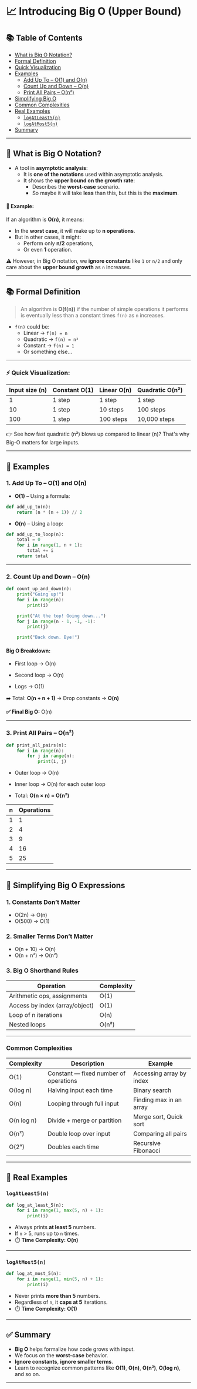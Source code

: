 # 📈 Introducing Big O (Upper Bound)

## 📚 Table of Contents

- [What is Big O Notation?](#-what-is-big-o-notation)
- [Formal Definition](#-formal-definition)
- [Quick Visualization](#-quick-visualization)
- [Examples](#-examples)
  - [Add Up To – O(1) and O(n)](#1-add-up-to--o1-and-on)
  - [Count Up and Down – O(n)](#2-count-up-and-down--on)
  - [Print All Pairs – O(n²)](#3-print-all-pairs--on)
- [Simplifying Big O](#-simplifying-big-o-expressions)
- [Common Complexities](#common-complexities)
- [Real Examples](#-real-examples)
  - [`logAtLeast5(n)`](#logatleast5n)
  - [`logAtMost5(n)`](#logatmost5n)
- [Summary](#-summary)

---

## 📌 What is Big O Notation?

- A tool in **asymptotic analysis**:
  - It is **one of the notations** used within asymptotic analysis.
  - It shows the **upper bound on the growth rate**:
    - Describes the **worst-case** scenario.
    - So maybe it will take **less** than this, but this is the **maximum**.

#### 🧠 Example:

If an algorithm is **O(n)**, it means:

- In the **worst case**, it will make up to **n operations**.
- But in other cases, it might:
  - Perform only **n/2** operations,
  - Or even **1** operation.

⚠️ However, in Big O notation, we **ignore constants** like `1` or `n/2` and only care about the **upper bound growth** as `n` increases.

---

## 📚 Formal Definition

> An algorithm is **O(f(n))** if the number of simple operations it performs is eventually less than a constant times `f(n)` as `n` increases.

- `f(n)` could be:
  - Linear → `f(n) = n`
  - Quadratic → `f(n) = n²`
  - Constant → `f(n) = 1`
  - Or something else...

---

### ⚡ Quick Visualization:

| **Input size (n)** | **Constant O(1)** | **Linear O(n)** | **Quadratic O(n²)** |
| ------------------ | ----------------- | --------------- | ------------------- |
| 1                  | 1 step            | 1 step          | 1 step              |
| 10                 | 1 step            | 10 steps        | 100 steps           |
| 100                | 1 step            | 100 steps       | 10,000 steps        |

👉 See how fast quadratic (n²) blows up compared to linear (n)? That's why Big-O matters for large inputs.

---

## 🧪 Examples

### 1. Add Up To – O(1) and O(n)

- **O(1)** – Using a formula:

```python
def add_up_to(n):
    return (n * (n + 1)) // 2
```

- **O(n)** – Using a loop:

```python
def add_up_to_loop(n):
    total = 0
    for i in range(1, n + 1):
        total += i
    return total
```

---

### 2. Count Up and Down – O(n)

```python
def count_up_and_down(n):
    print("Going up!")
    for i in range(n):
        print(i)

    print("At the top! Going down...")
    for j in range(n - 1, -1, -1):
        print(j)

    print("Back down. Bye!")
```

#### Big O Breakdown:

- First loop → O(n)

- Second loop → O(n)

- Logs → O(1)

➡️ Total: **O(n + n + 1)** → Drop constants → **O(n)**

**✅ Final Big O:** O(n)

---

### 3. Print All Pairs – O(n²)

```python
def print_all_pairs(n):
    for i in range(n):
        for j in range(n):
            print(i, j)
```

- Outer loop → O(n)

- Inner loop → O(n) for each outer loop

- Total: **O(n × n) = O(n²)**

| n   | Operations |
| --- | ---------- |
| 1   | 1          |
| 2   | 4          |
| 3   | 9          |
| 4   | 16         |
| 5   | 25         |

---

## 🧹 Simplifying Big O Expressions

### 1. Constants Don’t Matter

- O(2n) → O(n)
- O(500) → O(1)

### 2. Smaller Terms Don’t Matter

- O(n + 10) → O(n)
- O(n + n²) → O(n²)

### 3. Big O Shorthand Rules

| Operation                      | Complexity |
| ------------------------------ | ---------- |
| Arithmetic ops, assignments    | O(1)       |
| Access by index (array/object) | O(1)       |
| Loop of n iterations           | O(n)       |
| Nested loops                   | O(n²)      |

---

### Common Complexities

| Complexity | Description                           | Example                  |
| ---------- | ------------------------------------- | ------------------------ |
| O(1)       | Constant — fixed number of operations | Accessing array by index |
| O(log n)   | Halving input each time               | Binary search            |
| O(n)       | Looping through full input            | Finding max in an array  |
| O(n log n) | Divide + merge or partition           | Merge sort, Quick sort   |
| O(n²)      | Double loop over input                | Comparing all pairs      |
| O(2ⁿ)      | Doubles each time                     | Recursive Fibonacci      |

---

## 🧪 Real Examples

### `logAtLeast5(n)`

```python
def log_at_least_5(n):
    for i in range(1, max(5, n) + 1):
        print(i)
```

- Always prints **at least 5** numbers.
- If `n` > 5, runs up to `n` times.
- ⏱️ **Time Complexity:** **O(n)**

---

### `logAtMost5(n)`

```python
def log_at_most_5(n):
    for i in range(1, min(5, n) + 1):
        print(i)
```

- Never prints **more than 5** numbers.
- Regardless of `n`, it **caps at 5** iterations.
- ⏱️ **Time Complexity:** **O(1)**

---

## ✅ Summary

- **Big O** helps formalize how code grows with input.
- We focus on the **worst-case** behavior.
- **Ignore constants**, **ignore smaller terms**.
- Learn to recognize common patterns like **O(1)**, **O(n)**, **O(n²)**, **O(log n)**, and so on.

---
